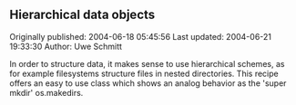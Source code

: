 ## Hierarchical data objects

Originally published: 2004-06-18 05:45:56
Last updated: 2004-06-21 19:33:30
Author: Uwe Schmitt

In order to structure data, it makes sense to use hierarchical schemes, as for example filesystems structure files in nested directories. This recipe offers an easy to use class which shows an analog behavior as the 'super mkdir' os.makedirs.